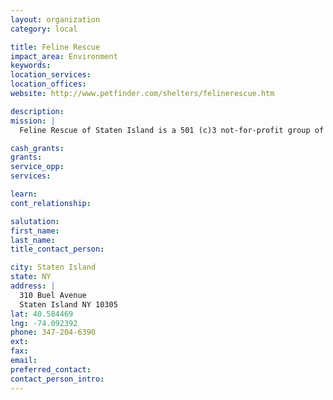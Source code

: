 ```yaml
---
layout: organization
category: local

title: Feline Rescue
impact_area: Environment
keywords: 
location_services: 
location_offices: 
website: http://www.petfinder.com/shelters/felinerescue.htm

description: 
mission: |
  Feline Rescue of Staten Island is a 501 (c)3 not-for-profit group of volunteers responsible for aiding, fostering and providing care to Animal control surrendered felines. We currently have 2 foster homes and therefore are not able to save all animals. The cats are rescued from 'high-kill' shelters ONLY and sadly, we are not able to save every animal.. All animals brought to Feline Rescue are temperament tested, brought to a veterinarian and tested for common diseases, given full vaccinations and spay/neutered. Volunteers assist in fostering and giving the cats Tender Loving Care they desperately need while they wait to be adopted into permanent homes.

cash_grants: 
grants: 
service_opp: 
services: 

learn: 
cont_relationship: 

salutation: 
first_name: 
last_name: 
title_contact_person: 

city: Staten Island
state: NY
address: |
  310 Buel Avenue     
  Staten Island NY 10305
lat: 40.584469
lng: -74.092392
phone: 347-204-6390
ext: 
fax: 
email: 
preferred_contact: 
contact_person_intro: 
---
```

